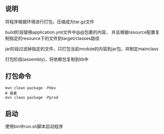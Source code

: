 ## 说明
将程序根据环境进行打包，压缩成为tar.gz文件

build阶段替换application.yml文件中@@包裹的内容，
并且根据resource配置复制指定的resource下的文件到target/classes路径

jar阶段过滤掉指定的文件，只打包当前module的内容到jar包，并制定mainclass

打包阶段(assembly)，将依赖包复制到lib中


## 打包命令
```
mvn clean package -Pdev
# 或者
mvn clean package -Pprod
```

## 启动
使用bin中run.sh脚本启动程序